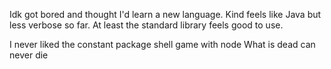 Idk got bored and thought I'd learn a new language. Kind feels like Java but less verbose so far. At least the standard library feels good to use.

I never liked the constant package shell game with node
What is dead can never die
